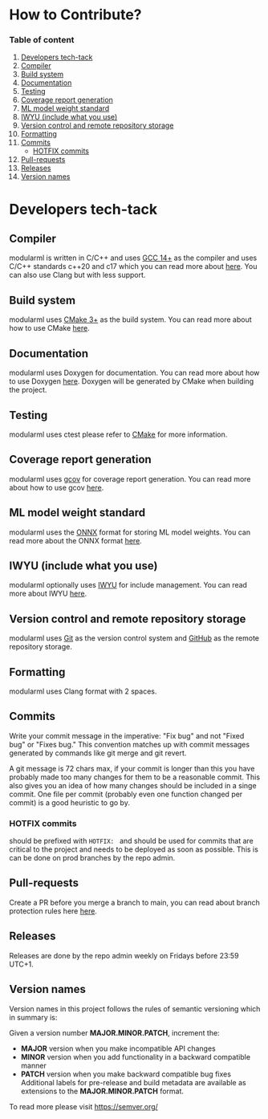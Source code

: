 # How to Contribute?

### Table of content

1. [Developers tech-tack](#developers-tech-tack)
2. [Compiler](#compiler)
3. [Build system](#build-system)
4. [Documentation](#documentation)
5. [Testing](#testing)
6. [Coverage report generation](#coverage-report-generation)
7. [ML model weight standard](#ml-model-weight-standard)
8. [IWYU (include what you use)](#iwyu-include-what-you-use)
9. [Version control and remote repository storage](#version-control-and-remote-repository-storage)
10. [Formatting](#formatting)
11. [Commits](#commits)
    - [HOTFIX commits](#hotfix-commits)
12. [Pull-requests](#pull-requests)
13. [Releases](#releases)
14. [Version names](#version-names)

# Developers tech-tack

## Compiler
modularml is written in C/C++ and uses [GCC 14+](https://gcc.gnu.org/gcc-14/) as the compiler and uses C/C++ standards c++20 and c17 which you can read more about [here](https://gcc.gnu.org/onlinedocs/gcc/Standards.html). You can also use Clang but with less support.

## Build system
modularml uses [CMake 3+](https://cmake.org/cmake/help/v3.31/) as the build system. You can read more about how to use CMake [here](https://cmake.org/cmake/help/v3.31/guide/tutorial/index.html).

## Documentation
modularml uses Doxygen for documentation. You can read more about how to use Doxygen [here](https://www.doxygen.nl/manual/index.html). Doxygen will be generated by CMake when building the project.

## Testing
modularml uses ctest please refer to [CMake](#build-system) for more information.

## Coverage report generation
modularml uses [gcov](https://gcc.gnu.org/onlinedocs/gcc/Gcov.html) for coverage report generation. You can read more about how to use gcov [here](https://gcc.gnu.org/onlinedocs/gcc/Gcov.html).

## ML model weight standard
modularml uses the [ONNX](https://onnx.ai/) format for storing ML model weights. You can read more about the ONNX format [here](https://onnx.ai/onnx/intro/).

## IWYU (include what you use)
modularml optionally uses [IWYU](https://include-what-you-use.org/) for include management. You can read more about IWYU [here](https://include-what-you-use.org/).

## Version control and remote repository storage
modularml uses [Git](https://git-scm.com/) as the version control system and [GitHub](https://docs.github.com/en) as the remote repository storage.

## Formatting
modularml uses Clang format with 2 spaces.

## Commits
Write your commit message in the imperative: "Fix bug" and not "Fixed
bug" or "Fixes bug." This convention matches up with commit messages
generated by commands like git merge and git revert.

A git message is 72 chars max, if your commit is longer than this you have probably
made too many changes for them to be a reasonable commit. This also gives you an idea
of how many changes should be included in a singe commit. One file per commit (probably even
one function changed per commit) is a good heuristic to go by.

### HOTFIX commits
should be prefixed with `HOTFIX: ` and should be used for commits that are
critical to the project and needs to be deployed as soon as possible. This is can be done on prod branches by the repo admin.

## Pull-requests
Create a PR before you merge a branch to main, you can read about branch protection rules here [here](https://github.com/willayy/modularml/settings/rules/3452750).

## Releases
Releases are done by the repo admin weekly on Fridays before 23:59 UTC+1.

## Version names
Version names in this project follows the rules of semantic versioning which in summary is:

Given a version number **MAJOR.MINOR.PATCH**, increment the:
* **MAJOR** version when you make incompatible API changes
* **MINOR** version when you add functionality in a backward compatible manner
* **PATCH** version when you make backward compatible bug fixes
Additional labels for pre-release and build metadata are available as extensions to the **MAJOR.MINOR.PATCH** format.

To read more please visit https://semver.org/
